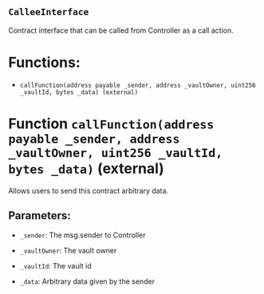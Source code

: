## `CalleeInterface`

Contract interface that can be called from Controller as a call action.

# Functions:

- `callFunction(address payable _sender, address _vaultOwner, uint256 _vaultId, bytes _data) (external)`

# Function `callFunction(address payable _sender, address _vaultOwner, uint256 _vaultId, bytes _data)` (external)

Allows users to send this contract arbitrary data.

## Parameters:

- `_sender`: The msg.sender to Controller

- `_vaultOwner`: The vault owner

- `_vaultId`: The vault id

- `_data`: Arbitrary data given by the sender
